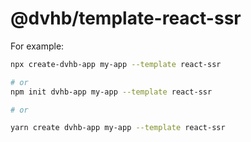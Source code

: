 # @dvhb/template-react-ssr

For example:

```sh
npx create-dvhb-app my-app --template react-ssr

# or
npm init dvhb-app my-app --template react-ssr

# or

yarn create dvhb-app my-app --template react-ssr
```
